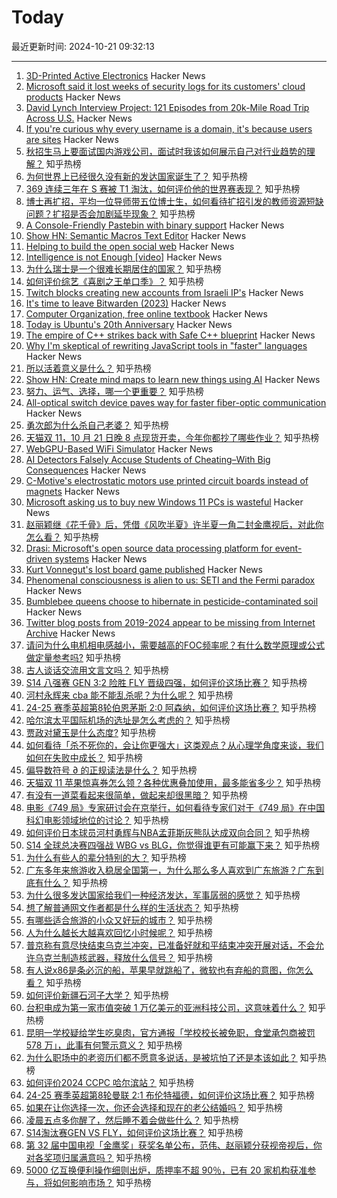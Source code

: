 # Today

最近更新时间: 2024-10-21 09:32:13

--- 
1. [3D-Printed Active Electronics](https://news.mit.edu/2024/mit-team-takes-major-step-toward-fully-3d-printed-active-electronics-1015) Hacker News
2. [Microsoft said it lost weeks of security logs for its customers' cloud products](https://techcrunch.com/2024/10/17/microsoft-said-it-lost-weeks-of-security-logs-for-its-customers-cloud-products/) Hacker News
3. [David Lynch Interview Project: 121 Episodes from 20k-Mile Road Trip Across U.S.](https://www.youtube.com/watch?v=P_vbYmPm_zU) Hacker News
4. [If you're curious why every username is a domain, it's because users are sites](https://bsky.app/profile/pfrazee.com/post/3l6xwi52zti2y) Hacker News
5. [秋招生马上要面试国内游戏公司，面试时我该如何展示自己对行业趋势的理解？](https://www.zhihu.com/question/933078203) 知乎热榜
6. [为何世界上已经很久没有新的发达国家诞生了？](https://www.zhihu.com/question/922663018) 知乎热榜
7. [369 连续三年在 S 赛被 T1 淘汰，如何评价他的世界赛表现？](https://www.zhihu.com/question/1409680131) 知乎热榜
8. [博士再扩招，平均一位导师带五位博士生，如何看待扩招引发的教师资源短缺问题？扩招是否会加剧延毕现象？](https://www.zhihu.com/question/1468920697) 知乎热榜
9. [A Console-Friendly Pastebin with binary support](https://paste.c-net.org/) Hacker News
10. [Show HN: Semantic Macros Text Editor](https://samtxt.samrawal.com/) Hacker News
11. [Helping to build the open social web](https://werd.io/2024/helping-to-build-the-open-social-web) Hacker News
12. [Intelligence is not Enough [video]](https://www.youtube.com/watch?v=bQfJi7rjuEk) Hacker News
13. [为什么瑞士是一个很难长期居住的国家？](https://www.zhihu.com/question/626584475) 知乎热榜
14. [如何评价综艺《喜剧之王单口季》？](https://www.zhihu.com/question/664165104) 知乎热榜
15. [Twitch blocks creating new accounts from Israeli IP's](https://twitter.com/dancantstream/status/1847991191221989620) Hacker News
16. [It's time to leave Bitwarden (2023)](https://blog.notesnook.com/its-time-to-leave-bitwarden/) Hacker News
17. [Computer Organization, free online textbook](https://marz.utk.edu/my-courses/cosc230/book/) Hacker News
18. [Today is Ubuntu's 20th Anniversary](https://lists.ubuntu.com/archives/ubuntu-announce/2004-October/000003.html) Hacker News
19. [The empire of C++ strikes back with Safe C++ blueprint](https://www.theregister.com/2024/09/16/safe_c_plusplus/) Hacker News
20. [Why I'm skeptical of rewriting JavaScript tools in "faster" languages](https://nolanlawson.com/2024/10/20/why-im-skeptical-of-rewriting-javascript-tools-in-faster-languages/) Hacker News
21. [所以活着意义是什么？](https://www.zhihu.com/question/823997382) 知乎热榜
22. [Show HN: Create mind maps to learn new things using AI](https://github.com/aotakeda/learn-thing) Hacker News
23. [努力、运气、选择，哪一个更重要？](https://www.zhihu.com/question/667491084) 知乎热榜
24. [All-optical switch device paves way for faster fiber-optic communication](https://phys.org/news/2024-10-optical-device-paves-faster-fiber.html) Hacker News
25. [勇次郎为什么杀自己老婆？](https://www.zhihu.com/question/405434375) 知乎热榜
26. [天猫双 11，10 月 21 日晚 8 点现货开卖，今年你都抄了哪些作业？](https://www.zhihu.com/question/1170521848) 知乎热榜
27. [WebGPU-Based WiFi Simulator](https://wifi-solver.com) Hacker News
28. [AI Detectors Falsely Accuse Students of Cheating–With Big Consequences](https://www.bloomberg.com/news/features/2024-10-18/do-ai-detectors-work-students-face-false-cheating-accusations) Hacker News
29. [C-Motive's electrostatic motors use printed circuit boards instead of magnets](https://www.c-motive.com/technology/) Hacker News
30. [Microsoft asking us to buy new Windows 11 PCs is wasteful](https://www.xda-developers.com/microsoft-buy-new-windows-11-pcs-wasteful/) Hacker News
31. [赵丽颖继《花千骨》后，凭借《风吹半夏》许半夏一角二封金鹰视后，对此你怎么看？](https://www.zhihu.com/question/1504316072) 知乎热榜
32. [Drasi: Microsoft's open source data processing platform for event-driven systems](https://github.com/drasi-project/drasi-platform) Hacker News
33. [Kurt Vonnegut's lost board game published](https://www.polygon.com/board-games/467103/kurt-vonnegut-ghq-lost-board-game-publisher-interview) Hacker News
34. [Phenomenal consciousness is alien to us: SETI and the Fermi paradox](https://www.sciencedirect.com/science/article/pii/S0094576524005976) Hacker News
35. [Bumblebee queens choose to hibernate in pesticide-contaminated soil](https://phys.org/news/2024-10-bumblebee-queens-hibernate-pesticide-contaminated.html) Hacker News
36. [Twitter blog posts from 2019-2024 appear to be missing from Internet Archive](https://twitter.com/0rf/status/1847814884794253671) Hacker News
37. [请问为什么电机相电感越小，需要越高的FOC频率呢？有什么数学原理或公式做定量参考吗?](https://www.zhihu.com/question/483452818) 知乎热榜
38. [古人谈话交流用文言文吗？](https://www.zhihu.com/question/35937776) 知乎热榜
39. [S14 八强赛 GEN 3:2 险胜 FLY 晋级四强，如何评价这场比赛？](https://www.zhihu.com/question/1494747096) 知乎热榜
40. [河村永辉来 cba 能不能乱杀呢？为什么呢？](https://www.zhihu.com/question/810661590) 知乎热榜
41. [24-25 赛季英超第8轮伯恩茅斯 2:0 阿森纳，如何评价这场比赛？](https://www.zhihu.com/question/1414605930) 知乎热榜
42. [哈尔滨太平国际机场的选址是怎么考虑的？](https://www.zhihu.com/question/605660147) 知乎热榜
43. [贾政对黛玉是什么态度?](https://www.zhihu.com/question/611173441) 知乎热榜
44. [如何看待「杀不死你的，会让你更强大」这类观点？从心理学角度来谈，我们如何在失败中成长？](https://www.zhihu.com/question/790905749) 知乎热榜
45. [偏导数符号 ∂ 的正规读法是什么？](https://www.zhihu.com/question/22355447) 知乎热榜
46. [天猫双 11 苹果惊喜券怎么领？各种优惠叠加使用，最多能省多少？](https://www.zhihu.com/question/1073064578) 知乎热榜
47. [有没有一道菜看起来很简单，做起来却很黑暗？](https://www.zhihu.com/question/804216701) 知乎热榜
48. [电影《749 局》专家研讨会在京举行，如何看待专家们对于《749 局》在中国科幻电影领域地位的讨论？](https://www.zhihu.com/question/820194322) 知乎热榜
49. [如何评价日本球员河村勇辉与NBA孟菲斯灰熊队达成双向合同？](https://www.zhihu.com/question/1444985084) 知乎热榜
50. [S14 全球总决赛四强战 WBG vs BLG，你觉得谁更有可能赢下来？](https://www.zhihu.com/question/1408268393) 知乎热榜
51. [为什么有些人的辈分特别的大？](https://www.zhihu.com/question/290276190) 知乎热榜
52. [广东多年来旅游收入稳居全国第一，为什么那么多人喜欢到广东旅游？广东到底有什么？](https://www.zhihu.com/question/668139304) 知乎热榜
53. [为什么很多发达国家给我们一种经济发达，军事孱弱的感觉？](https://www.zhihu.com/question/1343873304) 知乎热榜
54. [想了解普通网文作者都是什么样的生活状态？](https://www.zhihu.com/question/648334767) 知乎热榜
55. [有哪些适合旅游的小众又好玩的城市？](https://www.zhihu.com/question/661861197) 知乎热榜
56. [人为什么越长大越喜欢回忆小时候呢？](https://www.zhihu.com/question/1203742133) 知乎热榜
57. [普京称有意尽快结束乌克兰冲突，已准备好就和平结束冲突开展对话，不会允许乌克兰制造核武器，释放什么信号？](https://www.zhihu.com/question/1346996025) 知乎热榜
58. [有人说x86是条必沉的船，苹果早就跳船了，微软也有弃船的意图，你怎么看？](https://www.zhihu.com/question/1310260646) 知乎热榜
59. [如何评价新疆石河子大学？](https://www.zhihu.com/question/22652013) 知乎热榜
60. [台积电成为第一家市值突破 1 万亿美元的亚洲科技公司，这意味着什么？](https://www.zhihu.com/question/1242528316) 知乎热榜
61. [昆明一学校疑给学生吃臭肉，官方通报「学校校长被免职，食堂承包商被罚 578 万」，此事有何警示意义？](https://www.zhihu.com/question/1406966978) 知乎热榜
62. [为什么职场中的老资历们都不愿意多说话，是被坑怕了还是本该如此？](https://www.zhihu.com/question/726183855) 知乎热榜
63. [如何评价2024 CCPC 哈尔滨站？](https://www.zhihu.com/question/860811960) 知乎热榜
64. [24-25 赛季英超第8轮曼联 2:1 布伦特福德，如何评价这场比赛？](https://www.zhihu.com/question/1404644731) 知乎热榜
65. [如果在让你选择一次，你还会选择和现在的老公结婚吗？](https://www.zhihu.com/question/870094279) 知乎热榜
66. [凌晨五点多你醒了，然后睡不着会做些什么？](https://www.zhihu.com/question/1223870545) 知乎热榜
67. [S14淘汰赛GEN VS FLY，如何评价这场比赛？](https://www.zhihu.com/question/1494747096) 知乎热榜
68. [第 32 届中国电视「金鹰奖」获奖名单公布，范伟、赵丽颖分获视帝视后，你对各奖项归属满意吗？](https://www.zhihu.com/question/1498291403) 知乎热榜
69. [5000 亿互换便利操作细则出炉，质押率不超 90％，已有 20 家机构获准参与，将如何影响市场？](https://www.zhihu.com/question/1243651155) 知乎热榜
